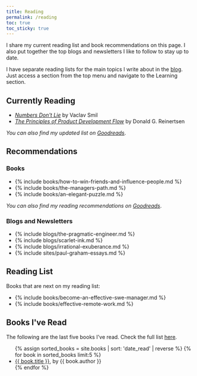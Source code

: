 ```yaml
---
title: Reading
permalink: /reading
toc: true
toc_sticky: true
---
```


I share my current reading list and book recommendations on this page. I also put together the top blogs and newsletters I like to follow to stay up to date.

I have separate reading lists for the main topics I write about in the [blog](/). Just access a section from the top menu and navigate to the Learning section.

## Currently Reading

- *[Numbers Don't Lie](https://www.goodreads.com/book/show/50705179-numbers-don-t-lie)* by Vaclav Smil
- *[The Principles of Product Development Flow](https://www.goodreads.com/book/show/6278270-the-principles-of-product-development-flow)* by Donald G. Reinertsen

*You can also find my updated list on [Goodreads](https://www.goodreads.com/review/list/29886397-eduardo-klein?shelf=currently-reading)*.

## Recommendations

### Books

- {% include books/how-to-win-friends-and-influence-people.md %}
- {% include books/the-managers-path.md %}
- {% include books/an-elegant-puzzle.md %}

*You can also find my reading recommendations on [Goodreads](https://www.goodreads.com/review/list/29886397-eduardo-klein?shelf=recommended-books)*.

### Blogs and Newsletters

- {% include blogs/the-pragmatic-engineer.md %}
- {% include blogs/scarlet-ink.md %}
- {% include blogs/irrational-exuberance.md %}
- {% include sites/paul-graham-essays.md %}

## Reading List

Books that are next on my reading list:

- {% include books/become-an-effective-swe-manager.md %}
- {% include books/effective-remote-work.md %}

## Books I've Read

The following are the last five books I've read. Check the full list [here](/books-read).

<ul>
{% assign sorted_books = site.books | sort: 'date_read' | reverse %}
{% for book in sorted_books limit:5 %}
  <li><!-- {% if book.date_read <> "" %}{{ book.date_read }} - {% endif %} --><a href="{{ book.permalink }}">{{ book.title }}</a>, by {{ book.author }}</li>
{% endfor %}
</ul>
